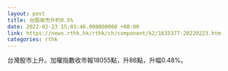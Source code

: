 ```yaml
---
layout: post
title: 台股收市升約0.5%
date: 2022-02-23 15:03:46.000000000 +08:00
link: https://news.rthk.hk/rthk/ch/component/k2/1635377-20220223.htm
categories: rthk
---
```


台灣股市上升。加權指數收市報18055點，升86點，升幅0.48%。
